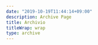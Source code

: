 ```yaml
---
date: "2019-10-19T11:44:14+09:00"
description: Archive Page
title: Archivio
titleWrap: wrap
type: archive
---
```


